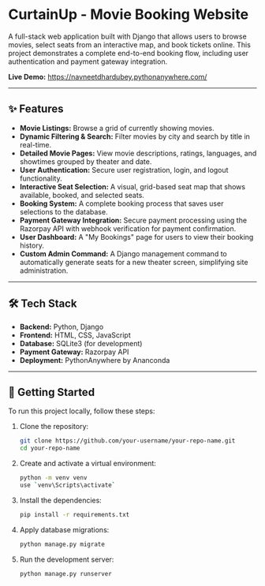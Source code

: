 

# CurtainUp - Movie Booking Website

A full-stack web application built with Django that allows users to browse movies, select seats from an interactive map, and book tickets online. This project demonstrates a complete end-to-end booking flow, including user authentication and payment gateway integration.

**Live Demo:** https://navneetdhardubey.pythonanywhere.com/

-----

## ✨ Features

  * **Movie Listings:** Browse a grid of currently showing movies.
  * **Dynamic Filtering & Search:** Filter movies by city and search by title in real-time.
  * **Detailed Movie Pages:** View movie descriptions, ratings, languages, and showtimes grouped by theater and date.
  * **User Authentication:** Secure user registration, login, and logout functionality.
  * **Interactive Seat Selection:** A visual, grid-based seat map that shows available, booked, and selected seats.
  * **Booking System:** A complete booking process that saves user selections to the database.
  * **Payment Gateway Integration:** Secure payment processing using the Razorpay API with webhook verification for payment confirmation.
  * **User Dashboard:** A "My Bookings" page for users to view their booking history.
  * **Custom Admin Command:** A Django management command to automatically generate seats for a new theater screen, simplifying site administration.

-----

## 🛠️ Tech Stack

  * **Backend:** Python, Django
  * **Frontend:** HTML, CSS, JavaScript
  * **Database:** SQLite3 (for development)
  * **Payment Gateway:** Razorpay API
  * **Deployment:** PythonAnywhere by Ananconda

-----

## 🚀 Getting Started

To run this project locally, follow these steps:

1.  Clone the repository:

    ```bash
    git clone https://github.com/your-username/your-repo-name.git
    cd your-repo-name
    ```

2.  Create and activate a virtual environment:

    ```bash
    python -m venv venv
    use `venv\Scripts\activate`
    ```

3.  Install the dependencies:

    ```bash
    pip install -r requirements.txt
    ```

4.  Apply database migrations:

    ```bash
    python manage.py migrate
    ```

5.  Run the development server:

    ```bash
    python manage.py runserver
    ```

